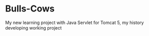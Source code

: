 # Bulls-Cows
My new learning project with Java Servlet for Tomcat 5, my history developing working project
